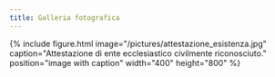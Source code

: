 ```yaml
---
title: Galleria fotografica
---
```



{% include figure.html image="/pictures/attestazione_esistenza.jpg" caption="Attestazione di ente ecclesiastico civilmente riconosciuto." position="image with caption" width="400" height="800" %}
